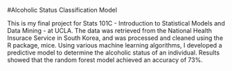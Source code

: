 #Alcoholic Status Classification Model

This is my final project for Stats 101C - Introduction to Statistical Models and Data Mining - at UCLA. The data was retrieved from the National Health Insurace Service in South Korea, and was processed and cleaned using the R package, mice. Using various machine learning algorithms, I developed a predictive model to determine the alcoholic status of an individual. Results showed that the random forest model achieved an accuracy of 73%. 
